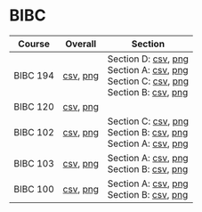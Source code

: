 # BIBC

| Course | Overall | Section |
| ------ | ------- | ------- |
| BIBC 194 | [csv](https://github.com/UCSD-Historical-Enrollment-Data/2024Spring/blob/main/overall/BIBC%20194.csv), [png](https://raw.githubusercontent.com/UCSD-Historical-Enrollment-Data/2024Spring/main/plot_overall/BIBC%20194.png) | Section D: [csv](https://github.com/UCSD-Historical-Enrollment-Data/2024Spring/blob/main/section/BIBC%20194_D.csv), [png](https://raw.githubusercontent.com/UCSD-Historical-Enrollment-Data/2024Spring/main/plot_section/BIBC%20194_D.png)<br>Section A: [csv](https://github.com/UCSD-Historical-Enrollment-Data/2024Spring/blob/main/section/BIBC%20194_A.csv), [png](https://raw.githubusercontent.com/UCSD-Historical-Enrollment-Data/2024Spring/main/plot_section/BIBC%20194_A.png)<br>Section C: [csv](https://github.com/UCSD-Historical-Enrollment-Data/2024Spring/blob/main/section/BIBC%20194_C.csv), [png](https://raw.githubusercontent.com/UCSD-Historical-Enrollment-Data/2024Spring/main/plot_section/BIBC%20194_C.png)<br>Section B: [csv](https://github.com/UCSD-Historical-Enrollment-Data/2024Spring/blob/main/section/BIBC%20194_B.csv), [png](https://raw.githubusercontent.com/UCSD-Historical-Enrollment-Data/2024Spring/main/plot_section/BIBC%20194_B.png) |
| BIBC 120 | [csv](https://github.com/UCSD-Historical-Enrollment-Data/2024Spring/blob/main/overall/BIBC%20120.csv), [png](https://raw.githubusercontent.com/UCSD-Historical-Enrollment-Data/2024Spring/main/plot_overall/BIBC%20120.png) |  |
| BIBC 102 | [csv](https://github.com/UCSD-Historical-Enrollment-Data/2024Spring/blob/main/overall/BIBC%20102.csv), [png](https://raw.githubusercontent.com/UCSD-Historical-Enrollment-Data/2024Spring/main/plot_overall/BIBC%20102.png) | Section C: [csv](https://github.com/UCSD-Historical-Enrollment-Data/2024Spring/blob/main/section/BIBC%20102_C.csv), [png](https://raw.githubusercontent.com/UCSD-Historical-Enrollment-Data/2024Spring/main/plot_section/BIBC%20102_C.png)<br>Section B: [csv](https://github.com/UCSD-Historical-Enrollment-Data/2024Spring/blob/main/section/BIBC%20102_B.csv), [png](https://raw.githubusercontent.com/UCSD-Historical-Enrollment-Data/2024Spring/main/plot_section/BIBC%20102_B.png)<br>Section A: [csv](https://github.com/UCSD-Historical-Enrollment-Data/2024Spring/blob/main/section/BIBC%20102_A.csv), [png](https://raw.githubusercontent.com/UCSD-Historical-Enrollment-Data/2024Spring/main/plot_section/BIBC%20102_A.png) |
| BIBC 103 | [csv](https://github.com/UCSD-Historical-Enrollment-Data/2024Spring/blob/main/overall/BIBC%20103.csv), [png](https://raw.githubusercontent.com/UCSD-Historical-Enrollment-Data/2024Spring/main/plot_overall/BIBC%20103.png) | Section A: [csv](https://github.com/UCSD-Historical-Enrollment-Data/2024Spring/blob/main/section/BIBC%20103_A.csv), [png](https://raw.githubusercontent.com/UCSD-Historical-Enrollment-Data/2024Spring/main/plot_section/BIBC%20103_A.png)<br>Section B: [csv](https://github.com/UCSD-Historical-Enrollment-Data/2024Spring/blob/main/section/BIBC%20103_B.csv), [png](https://raw.githubusercontent.com/UCSD-Historical-Enrollment-Data/2024Spring/main/plot_section/BIBC%20103_B.png) |
| BIBC 100 | [csv](https://github.com/UCSD-Historical-Enrollment-Data/2024Spring/blob/main/overall/BIBC%20100.csv), [png](https://raw.githubusercontent.com/UCSD-Historical-Enrollment-Data/2024Spring/main/plot_overall/BIBC%20100.png) | Section A: [csv](https://github.com/UCSD-Historical-Enrollment-Data/2024Spring/blob/main/section/BIBC%20100_A.csv), [png](https://raw.githubusercontent.com/UCSD-Historical-Enrollment-Data/2024Spring/main/plot_section/BIBC%20100_A.png)<br>Section B: [csv](https://github.com/UCSD-Historical-Enrollment-Data/2024Spring/blob/main/section/BIBC%20100_B.csv), [png](https://raw.githubusercontent.com/UCSD-Historical-Enrollment-Data/2024Spring/main/plot_section/BIBC%20100_B.png) |
